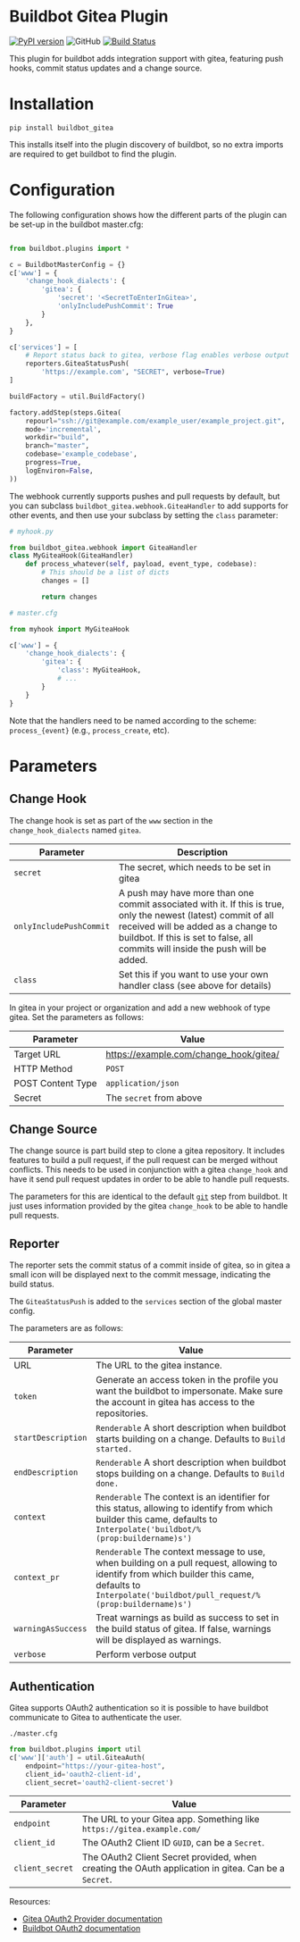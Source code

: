 # Buildbot Gitea Plugin


[![PyPI version](https://badge.fury.io/py/buildbot-gitea.svg)](https://badge.fury.io/py/buildbot-gitea)
![GitHub](https://img.shields.io/github/license/lab132/buildbot-gitea)
[![Build Status](https://travis-ci.org/lab132/buildbot-gitea.svg?branch=master)](https://travis-ci.org/lab132/buildbot-gitea)

This plugin for buildbot adds integration support with gitea, featuring push hooks, commit status updates and a change source.

# Installation
```
pip install buildbot_gitea
```

This installs itself into the plugin discovery of buildbot, so no extra imports are required to get buildbot to find the plugin.

# Configuration

The following configuration shows how the different parts of the plugin can be set-up in the buildbot master.cfg:

```py

from buildbot.plugins import *

c = BuildbotMasterConfig = {}
c['www'] = {
    'change_hook_dialects': {
        'gitea': {
            'secret': '<SecretToEnterInGitea>',
            'onlyIncludePushCommit': True
        }
    },
}

c['services'] = [
    # Report status back to gitea, verbose flag enables verbose output in logging for debugging
    reporters.GiteaStatusPush(
        'https://example.com', "SECRET", verbose=True)
]

buildFactory = util.BuildFactory()

factory.addStep(steps.Gitea(
    repourl="ssh://git@example.com/example_user/example_project.git",
    mode='incremental',
    workdir="build",
    branch="master",
    codebase='example_codebase',
    progress=True,
    logEnviron=False,
))
```

The webhook currently supports pushes and pull requests by default, but you can
subclass `buildbot_gitea.webhook.GiteaHandler` to add supports for other events,
and then use your subclass by setting the `class` parameter:

```py
# myhook.py

from buildbot_gitea.webhook import GiteaHandler
class MyGiteaHook(GiteaHandler)
    def process_whatever(self, payload, event_type, codebase):
        # This should be a list of dicts
        changes = []

        return changes

# master.cfg

from myhook import MyGiteaHook

c['www'] = {
    'change_hook_dialects': {
        'gitea': {
            'class': MyGiteaHook,
            # ...
        }
    }
}
```

Note that the handlers need to be named according to the scheme:
`process_{event}` (e.g., `process_create`, etc).

# Parameters

## Change Hook

The change hook is set as part of the `www` section in the `change_hook_dialects` named `gitea`.

| Parameter | Description |
| --- | --- |
| `secret` | The secret, which needs to be set in gitea |
| `onlyIncludePushCommit` | A push may have more than one commit associated with it. If this is true, only the newest (latest) commit of all received will be added as a change to buildbot. If this is set to false, all commits will inside the push will be added. |
| `class` | Set this if you want to use your own handler class (see above for details) |

In gitea in your project or organization and add a new webhook of type gitea.
Set the parameters as follows:

| Parameter | Value |
| --- | --- |
| Target URL  | https://example.com/change_hook/gitea/ |
| HTTP Method  | `POST` |
| POST Content Type  | `application/json` |
| Secret  | The `secret` from above |

## Change Source

The change source is part build step to clone a gitea repository. It includes features to build a pull request, if the pull request can be merged without conflicts. This needs to be used in conjunction with a gitea `change_hook` and have it send pull request updates in order to be able  to handle pull requests.

The parameters for this are identical to the default [`git`](http://docs.buildbot.net/latest/manual/configuration/buildsteps.html#git) step from buildbot. It just uses information provided by the gitea `change_hook` to be able to handle pull requests.

## Reporter

The reporter sets the commit status of a commit inside of gitea, so in gitea a small icon will be displayed next to the commit message, indicating the build status.

The `GiteaStatusPush` is added to the `services` section of the global master config.

The parameters are as follows:

| Parameter | Value |
| --- | --- |
| URL | The URL to the gitea instance. |
| `token` | Generate an access token in the profile you want the buildbot to impersonate. Make sure the account in gitea has access to the repositories. |
| `startDescription` | `Renderable` A short description when buildbot starts building on a change. Defaults to `Build started.` |
| `endDescription` | `Renderable` A short description when buildbot stops building on a change. Defaults to `Build done.` |
| `context` | `Renderable` The context is an identifier for this status, allowing to identify from which builder this came, defaults to `Interpolate('buildbot/%(prop:buildername)s')` |
| `context_pr` | `Renderable` The context message to use, when building on a pull request, allowing to identify from which builder this came, defaults to `Interpolate('buildbot/pull_request/%(prop:buildername)s')` |
| `warningAsSuccess` | Treat warnings as build as success to set in the build status of gitea. If false, warnings will be displayed as warnings. |
| `verbose` | Perform verbose output |

## Authentication

Gitea supports OAuth2 authentication so it is possible to have buildbot communicate to Gitea to authenticate the user.

`./master.cfg`

```py
from buildbot.plugins import util
c['www']['auth'] = util.GiteaAuth(
    endpoint="https://your-gitea-host",
    client_id='oauth2-client-id',
    client_secret='oauth2-client-secret')
```

| Parameter | Value |
| --- | --- |
| `endpoint` | The URL to your Gitea app. Something like `https://gitea.example.com/` |
| `client_id` | The OAuth2 Client ID `GUID`, can be a `Secret`. |
| `client_secret` | The OAuth2 Client Secret provided, when creating the OAuth application in gitea. Can be a `Secret`. |

Resources:

+ [Gitea OAuth2 Provider documentation](https://docs.gitea.io/en-us/oauth2-provider/)
+ [Buildbot OAuth2 documentation](https://docs.buildbot.net/current/developer/cls-auth.html?highlight=oauth2#buildbot.www.oauth2.OAuth2Auth)